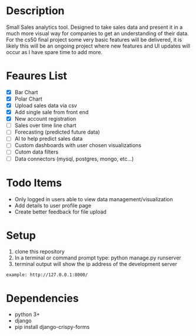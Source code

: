 # Description
Small Sales analytics tool. Designed to take sales data and present it in a much more visual way for companies to get an understanding of their data. For the cs50 final project some very basic features will be delivered, it is likely this will be an ongoing project where new features and UI updates will occur as I have spare time to add more.

# Feaures List
- [x] Bar Chart
- [x] Polar Chart
- [x] Upload sales data via csv
- [x] Add single sale from front end
- [x] New account registration
- [ ] Sales over time line chart
- [ ] Forecasting (predicted future data)
- [ ] AI to help predict sales data
- [ ] Custom dashboards with user chosen visualizations
- [ ] Cutom data filters
- [ ] Data connectors (mysql, postgres, mongo, etc...)

# Todo Items
- Only logged in users able to view data management/visualization
- Add details to user profile page
- Create better feedback for file upload

# Setup
1. clone this repository
2. In a terminal or command prompt type: python manage.py runserver
3. terminal output will show the ip address of the development server
```
example: http://127.0.0.1:8000/
```

# Dependencies
- python 3+
- django
- pip install django-crispy-forms